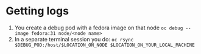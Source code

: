 # Getting logs

1. You create a debug pod with a fedora image on that node `oc debug --image fedora:31 node/<node name>`
2. In a separate terminal session you do: `oc rsync $DEBUG_POD:/host/$LOCATION_ON_NODE $LOCATION_ON_YOUR_LOCAL_MACHINE`
